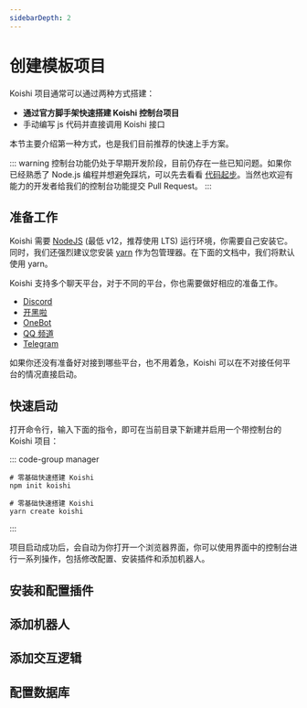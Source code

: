```yaml
---
sidebarDepth: 2
---
```


# 创建模板项目

Koishi 项目通常可以通过两种方式搭建：

- **通过官方脚手架快速搭建 Koishi 控制台项目**
- 手动编写 js 代码并直接调用 Koishi 接口

本节主要介绍第一种方式，也是我们目前推荐的快速上手方案。

::: warning
控制台功能仍处于早期开发阶段，目前仍存在一些已知问题。如果你已经熟悉了 Node.js 编程并想避免踩坑，可以先去看看 [代码起步](./direct.md)。当然也欢迎有能力的开发者给我们的控制台功能提交 Pull Request。
:::

## 准备工作

Koishi 需要 [NodeJS](https://nodejs.org/) (最低 v12，推荐使用 LTS) 运行环境，你需要自己安装它。同时，我们还强烈建议您安装 [yarn](https://classic.yarnpkg.com/lang/en/) 作为包管理器。在下面的文档中，我们将默认使用 yarn。

Koishi 支持多个聊天平台，对于不同的平台，你也需要做好相应的准备工作。

- [Discord](../../plugins/adapter/discord.md)
- [开黑啦](../../plugins/adapter/kaiheila.md)
- [OneBot](../../plugins/adapter/onebot.md)
- [QQ 频道](../../plugins/adapter/qqguild.md)
- [Telegram](../../plugins/adapter/telegram.md)

如果你还没有准备好对接到哪些平台，也不用着急，Koishi 可以在不对接任何平台的情况直接启动。

## 快速启动

打开命令行，输入下面的指令，即可在当前目录下新建并启用一个带控制台的 Koishi 项目：

::: code-group manager
```npm
# 零基础快速搭建 Koishi
npm init koishi
```
```yarn
# 零基础快速搭建 Koishi
yarn create koishi
```
:::

项目启动成功后，会自动为你打开一个浏览器界面，你可以使用界面中的控制台进行一系列操作，包括修改配置、安装插件和添加机器人。

## 安装和配置插件


## 添加机器人

<!-- 现在可以对你的机器人说话了：

<panel-view title="聊天记录">
<chat-message nickname="Alice" color="#cc0066">echo 你好</chat-message>
<chat-message nickname="Koishi" avatar="/koishi.png">你好</chat-message>
</panel-view> -->

## 添加交互逻辑

<!-- 在机器人目录中添加文件 `my-plugin.js`：

```js
// 如果收到“天王盖地虎”，就回应“宝塔镇河妖”
module.exports = (ctx) => {
  ctx.middleware((session, next) => {
    if (session.content === '天王盖地虎') {
      session.send('宝塔镇河妖')
    }
    return next()
  })
}
```

修改你的配置文件或入口文件：

```js koishi.config.js
module.exports = {
  plugins: {
    './my-plugin': {},
  },
}
```

```js index.js
app.plugin(require('./my-plugin'))
```

然后重新运行你的项目：

<panel-view title="聊天记录">
<chat-message nickname="Alice" color="#cc0066">天王盖地虎</chat-message>
<chat-message nickname="Koishi" avatar="/koishi.png">宝塔镇河妖</chat-message>
</panel-view> -->

## 配置数据库
